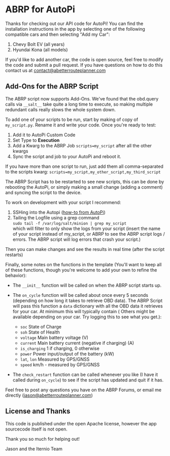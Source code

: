 # ABRP for AutoPi

Thanks for checking out our API code for AutoPi! You can find the installation instructions in the app by selecting one of the following compatible cars and then selecting "Add my Car":
 1. Chevy Bolt EV (all years)  
 2. Hyundai Kona (all models)  

If you'd like to add another car, the code is open source, feel free to modify the code and submit a pull request. If you have questions on how to do this contact us at contact@abetterrouteplanner.com

## Add-Ons for the ABRP Script

The ABRP script now supports Add-Ons.  We've found that the obd.query calls via `__salt__` take quite a long time to execute, so making multiple redundant calls really slows the whole system down.

To add one of your scripts to be run, start by making of copy of `my_script.py`.  Rename it and write your code.  Once you're ready to test:  
1. Add it to AutoPi Custom Code
2. Set Type to **Execution**
3. Add a Kwarg to the ABRP Job `scripts=my_script` after all the other kwargs
4. Sync the script and job to your AutoPi and reboot it.

If you have more than one script to run, just add them all comma-separated to the scripts kwarg: `scripts=my_script,my_other_script,my_third_script`

The ABRP Script has to be restarted to see new scripts, this can be done by rebooting the AutoPi, or simply making a small change (adding a comment) and syncing the script to the device.

To work on development with your script I recommend:  
1. SSHing into the Autopi ([how-to from AutoPi](https://community.autopi.io/t/guide-how-to-ssh-to-your-dongle/386))
2. Tailing the Logfile using a grep command  
`sudo tail -f /var/log/salt/minion | grep my_script`   
  which will filter to only show the logs from your script (insert the name of your script instead of my_script, or ABRP to see the ABRP script logs / errors.  The ABRP script will log errors that crash your script.)

Then you can make changes and see the results in real time (after the script restarts)

Finally, some notes on the functions in the template (You'll want to keep all of these functions, though you're welcome to add your own to refine the behavior):
 - The `__init__` function will be called on when the ABRP script starts up.
 - The `on_cycle` function will be called about once every 5 seconds (depending on how long it takes to retrieve OBD data).  The ABRP Script will pass this function a `data` dictionary with all the OBD data it retrieves for your car.  At minimum this will typically contain ( Others might be available depending on your car.  Try logging this to see what you get.):
   - `soc` State of Charge
   - `soh` State of Health
   - `voltage` Main battery voltage (V)
   - `current` Main battery current (negative if charging) (A)
   - `is_charging` 1 if charging, 0 otherwise
   - `power` Power input/output of the battery (kW)
   - `lat`, `lon` Measured by GPS/GNSS
   - `speed` km/h - measured by GPS/GNSS  

 - The `check_restart` function can be called whenever you like (I have it called during `on_cycle`) to see if the script has updated and quit if it has.

Feel free to post any questions you have on the ABRP Forums, or email me directly (jason@abetterrouteplanner.com) 

## License and Thanks
This code is published under the open Apache license, however the app sourcecode itself is not open.

Thank you so much for helping out!

Jason and the Iternio Team